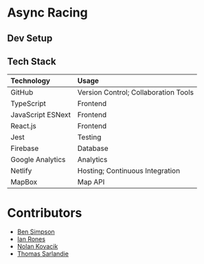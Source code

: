# Async Racing
<!-- Add description of app here. -->

## Dev Setup
<!-- Introduce the step-by-step guide to set up and contribute to the project. -->

## Tech Stack
| Technology        | Usage     |
|:------------------|:----------|
| GitHub            | Version Control; Collaboration Tools |
| TypeScript        | Frontend  |
| JavaScript ESNext | Frontend  |
| React.js          | Frontend  |
| Jest              | Testing   |
| Firebase          | Database  |
| Google Analytics  | Analytics |
| Netlify           | Hosting; Continuous Integration |
| MapBox            | Map API   |

# Contributors
- [Ben Simpson]
- [Ian Rones]
- [Nolan Kovacik]
- [Thomas Sarlandie]

[Ben Simpson]: #
[Ian Rones]: #
[Nolan Kovacik]: https://github.com/noltron000
[Thomas Sarlandie]: #